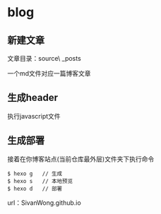 # blog
## 新建文章
文章目录：source\ _posts

一个md文件对应一篇博客文章

## 生成header
执行javascript文件

## 生成部署
接着在你博客站点(当前仓库最外层)文件夹下执行命令
```
$ hexo g   // 生成
$ hexo s   // 本地预览
$ hexo d   // 部署
```

url：SivanWong.github.io